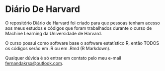# Diário De Harvard

O repositório Diário de Harvard foi criado para que pessoas tenham acesso aos meus estudos e códigos que foram trabalhados durante o curso de Machine Learning da Universidade de Harvard.

O curso possui como software base o software estatístico R, então TODOS os códigos serão em .R ou em .Rmd (R Markdown).

Qualquer dúvida é só entrar em contato pelo meu e-mail fernandakrsx@outlook.com.
